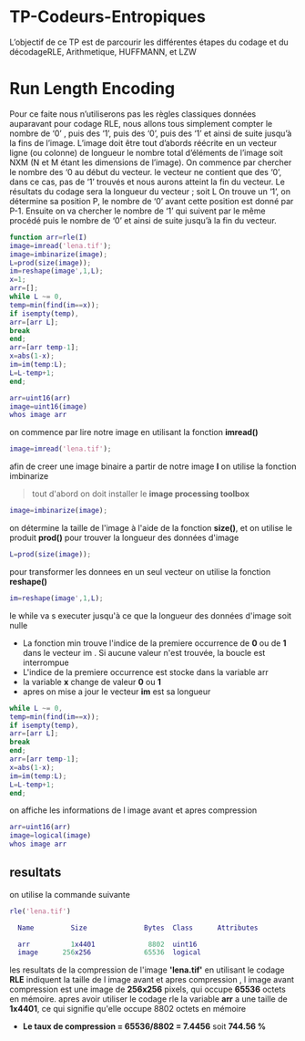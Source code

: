 # TP-Codeurs-Entropiques
L’objectif de ce TP est de parcourir les différentes étapes du codage et du décodageRLE, Arithmetique, HUFFMANN, et LZW
# Run Length Encoding
Pour ce faite nous n’utiliserons pas les règles classiques données auparavant pour codage RLE, nous allons tous simplement compter le nombre de ‘0’ , puis des ‘1’, puis des ‘0’, puis des ‘1’ et ainsi de suite jusqu’à la fins de l’image.
L’image doit être tout d’abords réécrite en un vecteur ligne (ou colonne) de longueur le nombre total d’éléments de l’image soit NXM (N et M étant les dimensions de l’image). 
On commence par chercher le nombre des ‘0 au début du vecteur.
le vecteur ne contient que des ‘0’, dans ce cas, pas de ‘1’ trouvés et nous aurons atteint la fin du vecteur. Le résultats du codage sera la longueur du vecteur ; soit L On trouve un ‘1’, on détermine sa position P, le nombre de ‘0’ avant cette position est donné par P-1. Ensuite on va chercher le nombre de ‘1’ qui suivent par le même procédé puis le nombre de ‘0’ et ainsi de suite jusqu’à la fin du vecteur.


```matlab
function arr=rle(I)
image=imread('lena.tif');
image=imbinarize(image);
L=prod(size(image));
im=reshape(image',1,L);
x=1;
arr=[];
while L ~= 0,
temp=min(find(im==x));
if isempty(temp),
arr=[arr L];
break
end;
arr=[arr temp-1];
x=abs(1-x);
im=im(temp:L);
L=L-temp+1;
end;

arr=uint16(arr)
image=uint16(image)
whos image arr
```
on commence par lire notre image en utilisant la fonction **imread()** 
```matlab
image=imread('lena.tif');
```
afin de creer une image binaire a partir de notre image **I** on utilise la fonction imbinarize
> tout d'abord on doit installer le **image processing toolbox**
```matlab
image=imbinarize(image);
```
on détermine la taille de l'image à l'aide de la fonction **size()**, et on utilise le produit **prod()** pour trouver la longueur des données d'image
```matlab
L=prod(size(image));
```
pour transformer les donnees en un seul vecteur on utilise la fonction **reshape()**
```matlab
im=reshape(image',1,L);
```
le while va s executer jusqu'à ce que la longueur des données d'image soit nulle
- La fonction min trouve l'indice de la premiere occurrence de **0** ou de **1** dans le vecteur im . Si aucune valeur n'est trouvée, la boucle est interrompue
- L'indice de la premiere occurrence est stocke dans la variable arr
- la variable **x** change de valeur **0** ou **1**
- apres on mise a jour le vecteur **im** est sa longueur
```matlab
while L ~= 0,
temp=min(find(im==x));
if isempty(temp),
arr=[arr L];
break
end;
arr=[arr temp-1];
x=abs(1-x);
im=im(temp:L);
L=L-temp+1;
end;
```
on affiche les informations de l image avant et apres compression
```matlab
arr=uint16(arr)
image=logical(image)
whos image arr
```
## resultats 
on utilise la commande suivante 
```matlab
rle('lena.tif')
```
```matlab
  Name         Size              Bytes  Class      Attributes

  arr          1x4401             8802  uint16               
  image      256x256             65536  logical   
```
les resultats de la compression de l'image **'lena.tif'** en utilisant le codage **RLE** indiquent la taille de l image avant et apres compression , l image avant compression est une image de **256x256** pixels, qui occupe **65536** octets en mémoire. apres avoir utiliser le codage rle la variable **arr** a une taille de **1x4401**, ce qui signifie qu'elle occupe 8802 octets en mémoire
- **Le taux de compression = 65536/8802 = 7.4456** soit **744.56 %**
